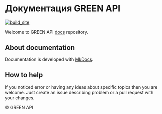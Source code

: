 # Документация GREEN API

[![build_site](https://github.com/green-api/docs/workflows/build_site/badge.svg)](https://github.com/green-api/docs/actions/workflows/build_site.yml)

Welcome to GREEN API [docs](https://green-api.com/docs) repository. 

## About documentation

Documentation is developed with [MkDocs](https://github.com/mkdocs/mkdocs/).

## How to help

If you noticed error or having any ideas about specific topics then you are welcome. Just create an issue describing problem or a pull request with your changes.

© GREEN API